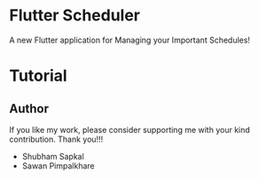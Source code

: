 # Flutter Scheduler
A new Flutter application for Managing your Important Schedules!

# Tutorial


## Author
If you like my work, please consider supporting me with your kind contribution. Thank you!!!
- Shubham Sapkal
- Sawan Pimpalkhare
